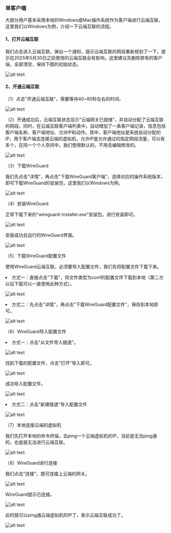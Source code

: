 ### 单客户端
大部分用户基本采用本地的Windows或Mac操作系统作为客户端进行云端互联，这里我们以Windows为例，介绍一下云端互联的流程。
#### 1、打开云端互联
我们点击进入云端互联，弹出一个通知，提示云端互联的网段重新规划了一下，提示在2025年5月30日之前使用的云端互联会有影响，这里建议先删除原有的客户端，全部清空，保持下图的初始状态。

![alt text](image.png)

#### 2、开通云端互联
（1）点击"开通云端互联"，需要等待40~60秒左右的时间。

![alt text](image-1.png)

（2）开通成功后，云端互联状态显示"云端网关已就绪"，并自动分配了云端互联的网段。同时，在云端互联客户端列表中，自动增加了一条客户端记录，信息包括客户端名称、客户端地址、允许IP和动作。其中，客户端地址是系统自动分配的IP，用于客户端去连接云端的虚拟机，允许IP是允许通过的指定网段流量，可以有多个，在同一个个人空间中，我们使用默认的，不用去编辑修改的。

![alt text](image-2.png)

（3）下载WireGuard

我们先点击"详情"，再点击"下载WireGuard客户端"，选择对应的操作系统版本，即可下载WireGuard的安装包，这里我们以Windows为例。

![alt text](image-3.png)

（4）安装WireGuard

正常下载下来的"wireguard-installer.exe"安装包，进行安装即可。

![alt text](image-4.png)

安装成功且运行的WireGuard界面。

![alt text](image-5.png)

（5）下载WireGuard配置文件

使用WireGuard云端互联，必须要导入配置文件，我们先将配置文件下载下来。

<li>方式一：直接点击"下载"，将文件类型为conf的配置文件下载到本地（第二次以后下载可以一直使用此种方式）。</li>

![alt text](image-6.png)

<li>方式二：先点击"详情"，再点击"下载WireGuard配置文件"，保存到本地即可。</li>

![alt text](image-7.png)

（6）WireGuard导入配置文件

<li>方式一：点击"从文件导入隧道"。</li>

![alt text](image-8.png)

找到下载的配置文件，点击"打开"导入即可。

![alt text](image-9.png)

成功导入配置文件。

![alt text](image-10.png)

<li>方式二：点击"新建隧道"导入配置文件</li>

![alt text](image-11.png)

（7）本地连接云端的虚拟机

我们先打开本地的命令终端，去ping一个云端虚拟机的IP，当前是无法ping通的，也是就无法进行云端互联。

![alt text](image-12.png)

（8）WireGuard进行连接

我们点击"连接"，既可连接上云端的网关。 

![alt text](image-13.png)

WireGuard提示已连接。

![alt text](image-14.png)

此时就可以ping通云端虚拟机的IP了，表示云端互联成功了。

![alt text](image-15.png)




